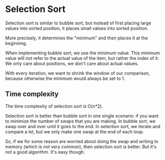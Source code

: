 # Selection Sort

Selection sort is similar to bubble sort, but instead of first placing large values into sorted position, it places small values into sorted position.

More precisely, it determines the "minimum" and then places it at the beginning.

When implementing bubble sort, we use the minimum value. This minimum value will not refer to the actual value of the item, but rather the index of it. We only care about positions, we don't care about actual values.

With every iteration, we want to shrink the window of our comparison, because otherwise the minimum would always be set to 1.

## Time complexity
The time complexity of selection sort is O(n*2).

Selection sort is better than bubble sort in one single scenario: if you want to minimize the number of swaps that you are making. In bubble sort, we swap over and over until it goes to the end. In selection sort, we iterate and compare a lot, but we only make one swap at the end of each loop.

So, if we for some reason are worried about doing the swap and writing to memory (which is not very common), then selection sort is better.  But it's not a good algorithm. It's easy though.